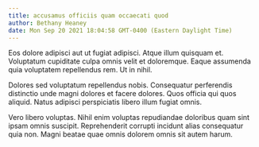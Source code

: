 ```yaml
---
title: accusamus officiis quam occaecati quod
author: Bethany Heaney
date: Mon Sep 20 2021 18:04:58 GMT-0400 (Eastern Daylight Time)
---
```

Eos dolore adipisci aut ut fugiat adipisci. Atque illum quisquam et. Voluptatum cupiditate culpa omnis velit et doloremque. Eaque assumenda quia voluptatem repellendus rem. Ut in nihil.

 Dolores sed voluptatum repellendus nobis. Consequatur perferendis distinctio unde magni dolores et facere dolores. Quos officia qui quos aliquid. Natus adipisci perspiciatis libero illum fugiat omnis.

 Vero libero voluptas. Nihil enim voluptas repudiandae doloribus quam sint ipsam omnis suscipit. Reprehenderit corrupti incidunt alias consequatur quia non. Magni beatae quae omnis dolorem omnis sit autem harum.